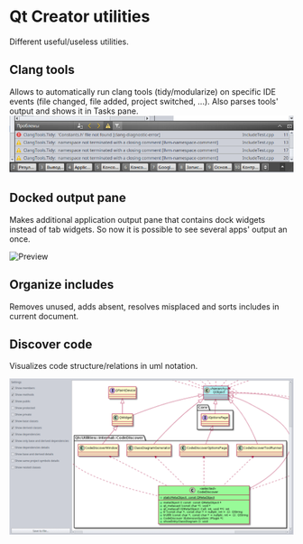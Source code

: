 # Qt Creator utilities

Different useful/useless utilities.

## Clang tools

Allows to automatically run clang tools (tidy/modularize) on specific IDE events
(file changed, file added, project switched, ...).
Also parses tools' output and shows it in Tasks pane.
![Preview](dist/clangtools.png?raw=true)

## Docked output pane

Makes additional application output pane that contains dock widgets instead of tab widgets.
So now it is possible to see several apps' output an once.

![Preview](dist/dockedoutput.png?raw=true)

## Organize includes

Removes unused, adds absent, resolves misplaced and sorts includes in current document.

## Discover code

Visualizes code structure/relations in uml notation.

![Preview](dist/codediscover.png?raw=true)
